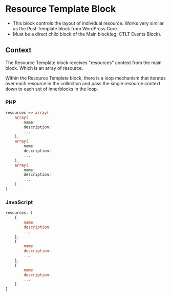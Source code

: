 # Resource Template Block

- This block controls the layout of individual resource. Works very similar as the Post Template block from WordPress Core.
- Must be a direct child block of the Main block(eg, CTLT Events Block).

## Context
The Resource Template block receives "resources" context from the main block. Which is an array of resource.

Within the Resource Template block, there is a loop mechanism that iterates over each resource in the collection and pass the single resource context down to each set of innerblocks in the loop.


### PHP
```php
resources => array(
	array(
		name:
		description:
		...
	),
	array(
		name:
		description:
		...
	),
	array(
		name:
		description:
		...
	)
)
```
### JavaScript
```javascript
resources: [
	{
		name:
		description:
		...
	},
	{
		name:
		description:
		...
	},
	{
		name:
		description:
		...
	}
]
```